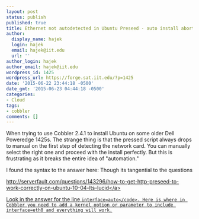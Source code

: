 ```yaml
---
layout: post
status: publish
published: true
title: Ethernet not autodetected in Ubuntu Preseed - auto install aborts
author:
  display_name: hajek
  login: hajek
  email: hajek@iit.edu
  url: ''
author_login: hajek
author_email: hajek@iit.edu
wordpress_id: 1425
wordpress_url: https://forge.sat.iit.edu/?p=1425
date: '2015-06-22 23:44:18 -0500'
date_gmt: '2015-06-23 04:44:18 -0500'
categories:
- Cloud
tags:
- cobbler
comments: []
---
```

<p>When trying to use Cobbler 2.4.1 to install Ubuntu on some older Dell Poweredge 1425s. The strange thing is that the pressed script always drops to manual on the first step of detecting the network card.   You can manually select the right one and proceed with the install perfectly.  But this is frustrating as it breaks the entire idea of "automation."</p>
<p>I found the syntax to the answer here:  Though its tangential to the questions</p>
<p><a href="http:&#47;&#47;serverfault.com&#47;questions&#47;143296&#47;how-to-get-http-preseed-to-work-correctly-on-ubuntu-10-04-lts-lucid">http:&#47;&#47;serverfault.com&#47;questions&#47;143296&#47;how-to-get-http-preseed-to-work-correctly-on-ubuntu-10-04-lts-lucid<&#47;a> </p>
<p>Look in the answer for the line <code>interface=auto<&#47;code>. Here is where in Cobbler you need to add a kernel option or parameter to include interface=eth0 and everything will work.</p>
